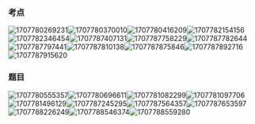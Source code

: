 ### 考点

![1707780269231](image/07软件工程/1707780269231.png)![1707780370010](image/07软件工程/1707780370010.png)![1707780416209](image/07软件工程/1707780416209.png)![1707782154156](image/07软件工程/1707782154156.png)![1707782346454](image/07软件工程/1707782346454.png)![1707787407131](image/07软件工程/1707787407131.png)![1707787758229](image/07软件工程/1707787758229.png)![1707787782644](image/07软件工程/1707787782644.png)![1707787797441](image/07软件工程/1707787797441.png)![1707787810138](image/07软件工程/1707787810138.png)![1707787875846](image/07软件工程/1707787875846.png)![1707787892716](image/07软件工程/1707787892716.png)![1707787915620](image/07软件工程/1707787915620.png)



### 题目

![1707780555357](image/07软件工程/1707780555357.png)![1707780696611](image/07软件工程/1707780696611.png)![1707781082299](image/07软件工程/1707781082299.png)![1707781097706](image/07软件工程/1707781097706.png)![1707781496129](image/07软件工程/1707781496129.png)![1707787245295](image/07软件工程/1707787245295.png)![1707787564357](image/07软件工程/1707787564357.png)![1707787653597](image/07软件工程/1707787653597.png)![1707788226249](image/07软件工程/1707788226249.png)![1707788546374](image/07软件工程/1707788546374.png)![1707788559280](image/07软件工程/1707788559280.png)
